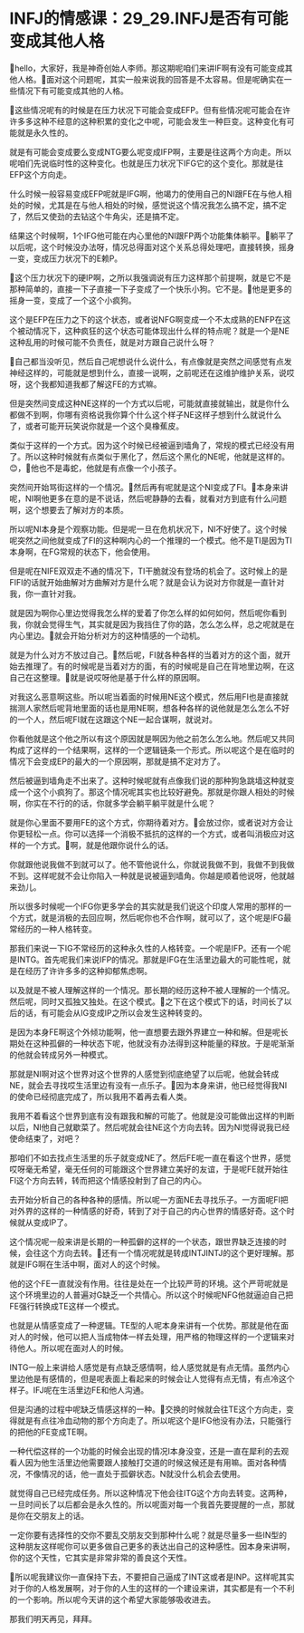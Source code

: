 # INFJ的情感课：29_29.INFJ是否有可能变成其他人格

🎼hello，大家好，我是神奇创始人李师。那这期呢咱们来讲IF啊有没有可能变成其他人格。🎼面对这个问题呢，其实一般来说我的回答是不太容易。但是呢确实在一些情况下有可能变成其他的人格。

🎼这些情况呢有的时候是在压力状况下可能会变成EFP。但有些情况呢可能会在许许多多这种不经意的这种积累的变化之中呢，可能会发生一种巨变。这种变化有可能就是永久性的。

就是有可能会变成要么变成NTG要么呢变成IFP啊，主要是往这两个方向走。所以呢咱们先说临时性的这种变化。也就是压力状况下IFG它的这个变化。那就是往EFP这个方向走。

什么时候一般容易变成EFP呢就是IFG啊，他竭力的使用自己的NI跟FE在与他人相处的时候，尤其是在与他人相处的时候，感觉说这个情况我怎么搞不定，搞不定了，然后又使劲的去钻这个牛角尖，还是搞不定。

结果这个时候啊，1个IFG他可能在内心里他的NI跟FP两个功能集体躺平。🎼躺平了以后呢，这个时候没办法呀，情况总得面对这个关系总得处理吧，直接转换，摇身一变，变成压力状况下的E赖P。

🎼这个压力状况下的硬IP啊，之所以我强调说有压力这样那个前提啊，就是它不是那种简单的，直接一下子直接一下子变成了一个快乐小狗。它不是。🎼他是更多的摇身一变，变成了一个这个小疯狗。

这个是EFP在压力之下的这个状态，或者说NFG啊变成一个不太成熟的ENFP在这个被动情况下，这种疯狂的这个状态可能体现出什么样的特点呢？就是一个是NE这种乱用的时候可能不负责任，就是对方跟自己说什么呀？

🎼自己都当没听见，然后自己呢想说什么说什么，有点像就是突然之间感觉有点发神经这样的，可能就是想到什么，直接一说啊，之前呢还在这维护维护关系，说哎呀，这个我都知道我都了解这FE的方式嘛。

但是突然间变成这种NE这样的一个方式以后呢，可能就直接就输出，就是你什么都做不到啊，你哪有资格说我你算个什么这个样子NE这样子想到什么就说什么了，或者可能开玩笑说你就是一个这个臭橡蕉皮。

类似于这样的一个方式。因为这个时候已经被逼到墙角了，常规的模式已经没有用了。所以这种时候就有点类似于黑化了，然后这个黑化的NE呢，他就是这样的。😊，🎼他也不是毒蛇，他就是有点像一个小孩子。

突然间开始骂街这样的一个情况。🎼然后再有呢就是这个NI变成了FI。🎼本身来讲呢，NI啊他更多在意的是不说话，然后呢静静的去看，就看对方到底有什么问题啊，这个想要去了解对方的本质。

所以呢NI本身是个观察功能。但是呢一旦在危机状况下，NI不好使了。这个时候呢突然之间他就变成了FI的这种啊内心的一个推理的一个模式。他不是TI是因为TI本身啊，在FG常规的状态下，他会使用。

但是呢在NIFE双双走不通的情况下，TI干脆就没有登场的机会了。这时候上的是FIFI的话就开始曲解对方曲解对方是什么呢？就是会认为说对方你就是一直针对我，你一直针对我。

就是因为啊你心里边觉得我怎么样的爱着了你怎么样的如何如何，然后呢你看到我，你就会觉得生气，其实就是因为我挡住了你的路，怎么怎么样，总之呢就是在内心里边。🎼就会开始分析对方的这种情感的一个动机。

就是为什么对方不放过自己。🎼然后呢，FI就各种各样的当着对方的这个面，就开始去推理了。有的时候呢是当着对方的面，有的时候呢是自己在背地里边啊，在这自己在这整理。🎼就是说哎呀他是基于什么样的原因啊。

对我这么恶意啊这些。所以呢当着面的时候用NE这个模式，然后用FI也是直接就揣测人家然后呢背地里面的话也是用NE啊，想各种各样的说他就是怎么怎么不好的一个人，然后呢FI就在这跟这个NE一起合谋啊，就说对。

你看他就是这个他之所以有这个原因就是啊因为他之前怎么怎么地。然后呢又共同构成了这样的一个结果啊，这样的一个逻辑链条一个形式。所以呢这个是在临时的情况下会变成EP的最大的一个原因啊，那就是搞不定对方了。

然后被逼到墙角走不出来了。这种时候呢就有点像我们说的那种狗急跳墙这种就变成一个这个小疯狗了。那这个情况呢其实也比较好避免。那就是你跟人相处的时候啊，你实在不行的的话，你就多学会躺平躺平就是什么呢？

就是你心里面不要用FE的这个方式，你期待着对方。🎼会放过你，或者说对方会让你更轻松一点。你可以选择一个消极不抵抗的这样的一个方式，或者叫消极应对这样的一个方式。🎼啊，就是他跟你说什么的话。

你就跟他说我做不到就可以了。他不管他说什么，你就说我做不到，我做不到我做不到。这样呢就不会让你陷入一种就是说被逼到墙角。你越是顺着他说呀，他就越来劲儿。

所以很多时候呢一个IFG你更多学会的其实就是我们说这个印度人常用的那样的一个方式，就是消极的去回应啊，然后呢你也不合作啊，就可以了，这个呢是IFG最常经历的一种人格转变。

那我们来说一下IG不常经历的这种永久性的人格转变。一个呢是IFP。还有一个呢是INTG。首先呢我们来说IFP的情况。那就是IFG在生活里边最大的可能性呢，就是在经历了许许多多的这种抑郁焦虑啊。

以及就是不被人理解这样的一个情况。那长期的经历这种不被人理解的一个情况。然后呢，同时又孤独又独处。在这个模式。🎼之下在这个模式下的话，时间长了以后的话，有可能会从IG变成IP之所以会发生这种转变的。

是因为本身FE啊这个外倾功能啊，他一直想要去跟外界建立一种和解。但是呢长期处在这种孤僻的一种状态下呢，他就没有办法得到这种能量的释放。于是呢渐渐的他就会转成另外一种模式。

那就是NI啊对这个世界对这个世界的人感觉到彻底绝望了以后呢，他就会转成NE，就会去寻找哎生活里边有没有一点乐子。🎼因为本身来讲，他已经觉得我NI的使命已经彻底完成了，所以我用不着再去看人类。

我用不着看这个世界到底有没有跟我和解的可能了。他就是没可能做出这样的判断以后，NI他自己就歇菜了。然后呢就会往NE这个方向去转。因为NI觉得说我已经使命结束了，对吧？

那咱们不如去找点生活里的乐子就变成NE了。然后FE呢一直在看这个世界，感觉哎呀毫无希望，毫无任何的可能跟这个世界建立美好的友谊，于是呢FE就开始往FI这个方向去转，转而把这个情感投射到了自己的内心。

去开始分析自己的各种各种的感情。所以呢一方面NE去寻找乐子。一方面呢FI把对外界的这样的一种情感的好奇，转到了对于自己的内心世界的情感好奇。这个时候就从变成IP了。

这个情况呢一般来讲是长期的一种孤僻的这样的一个状态，跟世界缺乏连接的时候，会往这个方向去转。🎼还有一个情况呢就是转成INTJINTJ的这个更好理解。那就是IFG啊在生活中啊，面对人的这个时候。

他的这个FE一直就没有作用。往往是处在一个比较严苛的环境。这个严苛呢就是这个环境里边的人普遍对G缺乏一个共情心。所以这个时候呢NFG他就逼迫自己把FE强行转换成TE这样一个模式。

也就是从情感变成了一种逻辑。TE型的人呢本身来讲有一个优势。那就是他在面对人的时候，他可以把人当成物体一样去处理，用严格的物理这样的一个逻辑来对待他人。所以呢在面对人的时候。

INTG一般上来讲给人感觉是有点缺乏感情啊，给人感觉就是有点无情。虽然内心里边他是有感情的，但是呢表面上看起来的时候会让人觉得有点无情，有点冷这个样子。IFJ呢在生活里边FE和他人沟通。

但是沟通的过程中呢缺乏情感这样的一种。🎼交换的时候就会往TE这个方向走，变得就是有点往冷血动物的那个方向走了。所以呢这个是IFG他没有办法，只能强行的把他的FE变成TE啊。

一种代偿这样的一个功能的时候会出现的情况I本身没变，还是一直在犀利的去观看人因为他生活里边他需要跟人接触打交道的时候这候还是有用嘛。面对各种情况，不像情况的话，他一直处于孤僻状态。N就没什么机会去使用。

就觉得自己已经完成任务。所以这种情况下他会往ITG这个方向去转变。这两种，一旦时间长了以后都会是永久性的。所以呢面对每一个我首先要提醒的一点，那就是你在交朋友上的话。

一定你要有选择性的交你不要乱交朋友交到那种什么呢？就是尽量多一些IN型的这种朋友这样呢你可以更多做自己更多的表达出自己的这种感性。因本身来讲啊，你的这个天性，它其实是非常非常的善良这个天性。

🎼所以呢我建议你一直保持下去，不要把自己逼成了INT这或者是INP。这样呢其实对于你的人格发展啊，对于你的人生的这样的一个建设来讲，其实都是有一个不利的一个影响。所以呢今天讲的这个希望大家能够吸收进去。

那我们明天再见，拜拜。
